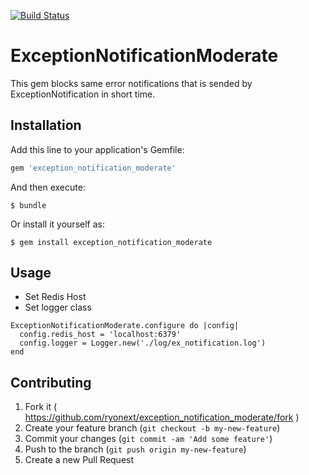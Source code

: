 [![Build Status](https://travis-ci.org/ryonext/exception_notification_moderate.svg?branch=master)](https://travis-ci.org/ryonext/exception_notification_moderate)

# ExceptionNotificationModerate

This gem blocks same error notifications that is sended by ExceptionNotification in short time.


## Installation

Add this line to your application's Gemfile:

```ruby
gem 'exception_notification_moderate'
```

And then execute:

    $ bundle

Or install it yourself as:

    $ gem install exception_notification_moderate

## Usage

* Set Redis Host
* Set logger class

```
ExceptionNotificationModerate.configure do |config|
  config.redis_host = 'localhost:6379'
  config.logger = Logger.new('./log/ex_notification.log')
end
```

## Contributing

1. Fork it ( https://github.com/ryonext/exception_notification_moderate/fork )
2. Create your feature branch (`git checkout -b my-new-feature`)
3. Commit your changes (`git commit -am 'Add some feature'`)
4. Push to the branch (`git push origin my-new-feature`)
5. Create a new Pull Request
